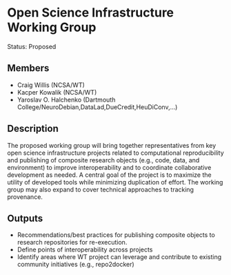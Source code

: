 # Open Science Infrastructure Working Group

Status: Proposed

## Members
* Craig Willis (NCSA/WT)
* Kacper Kowalik (NCSA/WT)
* Yaroslav O. Halchenko (Dartmouth College/NeuroDebian,DataLad,DueCredit,HeuDiConv,...)

## Description
The proposed working group will bring together representatives from key open science infrastructure projects related to computational reproducibility and publishing of composite research objects (e.g., code, data, and environment) to improve interoperability and to coordinate collaborative development as needed. A central goal of the project is to maximize the utility of developed tools while minimizing duplication of effort. The working group may also expand to cover technical approaches to tracking provenance.

## Outputs
* Recommendations/best practices for publishing composite objects to research repositories for re-execution.
* Define points of interoperability across projects
* Identify areas where WT project can leverage and contribute to existing community initiatives (e.g., repo2docker)
